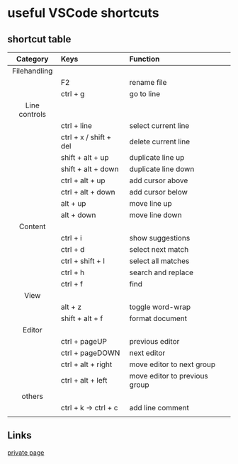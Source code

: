 # useful VSCode shortcuts

## shortcut table

| Category      | Keys                      | Function                      |
| :-----------: | :------------------------ | :---------------------------- |
| Filehandling  |                           |                               |
|               | F2                        | rename file                   |
|               | ctrl + g                  | go to line                    |
| Line controls |                           |                               |
|               | ctrl + line               | select current line           |
|               | ctrl + x / shift + del    | delete current line           |
|               | shift + alt + up          | duplicate line up             |
|               | shift + alt + down        | duplicate line down           |
|               | ctrl + alt + up           | add cursor above              |
|               | ctrl + alt + down         | add cursor below              |
|               | alt + up                  | move line up                  |
|               | alt + down                | move line down                |
| Content       |                           |                               |
|               | ctrl + i                  | show suggestions              |
|               | ctrl + d                  | select next match             |
|               | ctrl + shift + l          | select all matches            |
|               | ctrl + h                  | search and replace            |
|               | ctrl + f                  | find                          |
| View          |                           |                               |
|               | alt + z                   | toggle word-wrap              |
|               | shift + alt + f           | format document               |
| Editor        |                           |                               |
|               | ctrl + pageUP             | previous editor               |
|               | ctrl + pageDOWN           | next editor                   |
|               | ctrl + alt + right        | move editor to next group     |
|               | ctrl + alt + left         | move editor to previous group |
| others        |                           |                               |
|               | ctrl + k -> ctrl + c      | add line comment              |
|               |                           |                               |

## Links

[private page](https://github.com/chraebsli/templates/blob/master/sonstige/VSC-shortcuts.md)
